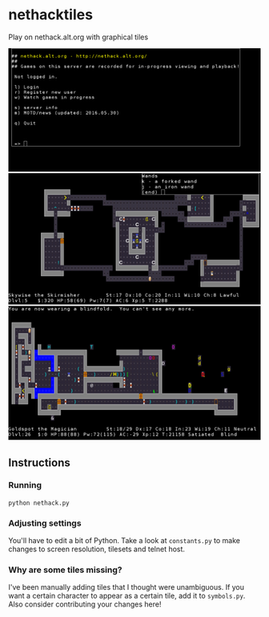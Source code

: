 # nethacktiles
Play on nethack.alt.org with graphical tiles

![](screenshots/screenshot1.png)
![](screenshots/screenshot2.png)
![](screenshots/screenshot3.png)

## Instructions

### Running

    python nethack.py

### Adjusting settings

You'll have to edit a bit of Python. Take a look at `constants.py` to make changes to screen resolution, tilesets and telnet host.

### Why are some tiles missing?

I've been manually adding tiles that I thought were unambiguous. If you want a certain character to appear as a certain tile, add it to `symbols.py`. Also consider contributing your changes here!
